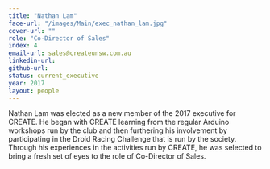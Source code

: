 ```yaml
---
title: "Nathan Lam"
face-url: "/images/Main/exec_nathan_lam.jpg"
cover-url: ""
role: "Co-Director of Sales"
index: 4
email-url: sales@createunsw.com.au
linkedin-url:
github-url:
status: current_executive
year: 2017
layout: people
---
```

Nathan Lam was elected as a new member of the 2017 executive for CREATE. He began with CREATE learning from the regular Arduino workshops run by the club and then furthering his involvement by participating in the Droid Racing Challenge that is run by the society. Through his experiences in the activities run by CREATE, he was selected to bring a fresh set of eyes to the role of Co-Director of Sales.


